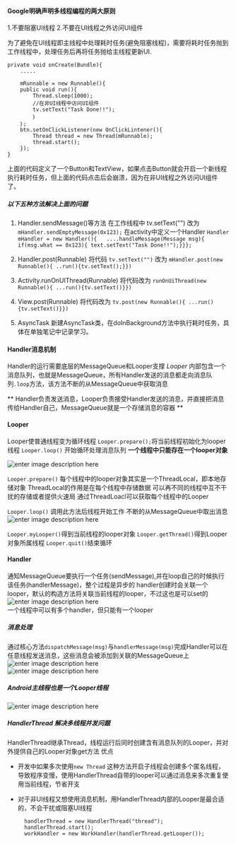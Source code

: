 #### Google明确声明多线程编程的两大原则  
1.不要阻塞UI线程
2.不要在UI线程之外访问UI组件

为了避免在UI线程即主线程中处理耗时任务(避免阻塞线程)，需要将耗时任务抛到工作线程中，处理任务后再将任务抛给主线程更新UI.

	
	private void onCreate(Bundle){
		.....
	
		mRunnable = new Runnable(){
		public void run(){
			Thread.sleep(1000);
			//在非UI线程中访问UI组件
			tv.setText("Task Done!!");
			｝
		｝;
		btn.setOnClickListener(new OnClickLintener(){
			Thread thread = new Thread(mRunnable);
			thread.start();
		});	
	}
上面的代码定义了一个Button和TextView，如果点击Button就会开启一个新线程执行耗时任务，但上面的代码点击后会崩溃，因为在非UI线程之外访问UI组件了。
##### 以下五种方法解决上面的问题
1. Handler.sendMessage()等方法
在工作线程中
tv.setText("")
改为 `mHandler.sendEmptyMessage(0x123);`
在activity中定义一个Handler
`Handler mHandler = new Handler(){  
        ....handleMessage(Message msg){  
            if(msg.what == 0x123){ text.setText("Task Done!!");}}};  `

2. Handler.post(Runnable)
将代码
`tv.setText("")`
改为
`mHandler.post(new Runnable(){
	..run(){tv.setText();}})`

3. Activity.runOnUIThread(Runnable)
将代码改为
`runOnUiThread(new Runnable(){
...run(){tv.setText()}})`

4. View.post(Runnable)
将代码改为
`tv.post(new Runnable(){
...run(){tv.setText()}})`

5. AsyncTask
新建AsyncTask类，在doInBackground方法中执行耗时任务，具体在单独笔记中记录学习。

#### Handler消息机制
Handler的运行需要底层的MessageQueue和Looper支撑
_Looper_ 内部包含一个消息队列，也就是MessageQueue，所有Handler发送的消息都走向消息队列`.loop`方法，该方法不断的从MessageQueue中获取消息

** Handler负责发送消息，Looper负责接受Handler发送的消息，并直接把消息传给Handler自己，MessageQueue就是一个存储消息的容器 **

#### Looper
Looper使普通线程变为循环线程
`Looper.prepare();`将当前线程初始化为looper线程
`Looper.loop()` 开始循环处理消息队列
__一个线程中只能存在一个looper对象__

![enter image description here](https://github.com/sariel20/StudyNotes/blob/master/Android%E7%9B%B8%E5%85%B3/img/looper.png)  

`Looper.prepare()`
每个线程中的looper对象其实是一个ThreadLocal，即本地存储对象
ThreadLocal的作用是在每个线程中存储数据
可以再不同的线程中互不干扰的存储或者提供火速局
通过ThreadLoacl可以获取每个线程中的Looper

`Looper.loop()`
调用此方法后线程开始工作
不断的从MessageQueue中取出消息
![enter image description here](https://github.com/sariel20/StudyNotes/blob/master/Android%E7%9B%B8%E5%85%B3/img/loop.png)  

`Looper.myLooper()`得到当前线程的looper对象
`Looper.getThread()`得到Looper对象所属线程
`Looper.quit()`结束循环

#### Handler
通知MessageQueue要执行一个任务(sendMessage),并在loop自己的时候执行该任务(handlerMessage)，整个过程是异步的
handler创建时会关联一个looper，默认的构造方法将关联当前线程的looper，不过这也是可以set的
![enter image description here](https://github.com/sariel20/StudyNotes/blob/master/Android%E7%9B%B8%E5%85%B3/img/handler.png)  
一个线程中可以有多个handler，但只能有一个looper

##### 消息处理
通过核心方法`dispatchMessage(msg)`与`handlerMessage(msg)`完成Handler可以在任意线程发送消息，这些消息会被添加到关联的MessageQueue上
![enter image description here](https://github.com/sariel20/StudyNotes/blob/master/Android%E7%9B%B8%E5%85%B3/img/MessageQueue.png)  
![enter image description here](https://github.com/sariel20/StudyNotes/blob/master/Android%E7%9B%B8%E5%85%B3/img/looper2.png)  

##### Android主线程也是一个Looper线程
![enter image description here](https://github.com/sariel20/StudyNotes/blob/master/Android%E7%9B%B8%E5%85%B3/img/MainThread.png)  

##### HandlerThread 解决多线程并发问题
HandlerThread继承Thread，线程运行后同时创建含有消息队列的Looper，并对外提供自己的Looper对象get方法
优点
- 开发中如果多次使用`new Thread` 这种方法开启子线程会创建多个匿名线程，导致程序变慢，使用HandlerThread自带的looper可以通过消息来多次重复使用当前线程，节省开支
- 对于非UI线程又想使用消息机制，用HandlerThread内部的Looper是最合适的，不会干扰或阻塞UI线程

		handlerThread = new HandlerThread("thread");
		handlerThread.start();
		workHandler = new WorkHandler(handlerThread.getLooper());
